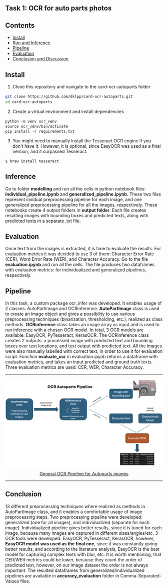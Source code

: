 ## Task 1: OCR for auto parts photos

## Contents
- [Install](#install)
- [Run and Inference](#inference)
- [Pipeline](#pipeline)
- [Evaluation](#evaluation)
- [Conclusion and Discussion](#conclusion)

## Install
1. Clone this repository and navigate to the card-ocr-autoparts folder
```bash
git clone https://github.com/dklpp/card-ocr-autoparts.git
cd card-ocr-autoparts
```
2. Create a virtual environment and install dependencies
```Shell
python -m venv ocr_venv
source ocr_venv/bin/activate
pip install -r requirements.txt
```
3. You might need to manually install the Tesseract OCR engine if you don't have it. However, it is optional, since EasyOCR was used as a final version, and it surpassed Tesseract.
```Shell
$ brew install tesseract
```

## Inference
Go to folder **modelling** and run all the cells in python notebook files: **individual_pipeline.ipynb** and **generalized_pipeline.ipynb**. These two files represent invidual preprocessing pipeline for each image, and one generalized preprocessing pipeline for all the images, respectively. These notebooks create 4 output folders in **output folder**. Each file creates resulting images with bounding boxes and predicted texts, along with predicted texts in a separate .txt file.

## Evaluation
Once text from the images is extracted, it is time to evaluate the results. For evaluation metrics it was decided to use 3 of them: Character Error Rate (CER), Word Error Rate (WER), and Character Accuracy. Go to the file **evaluation.ipynb** and run all the cells. The file produces two dataframes with evaluation metrics: for individualized and generalized pipelines, respectively.

## Pipeline
In this task, a custom package ocr_infer was developed. It enables usage of 2 classes: AutoPartImage and OCRinference. **AutoPartImage** class is used to create an image object and gives a possibility to use various preprocessing techniques (binarization, thresholding, etc.), realized as class methods. **OCRinference** class takes an image array as input and is used to run inference with a chosen OCR model. In total, 3 OCR models are available: EasyOCR, PyTesseract, KerasOCR. The OCRinference class creates 2 outputs: a processed image with predicted text and bounding boxes over text locations, and text output with predicted text. All the images were also manually labelled with correct text, in order to use it for evaluation script. Function **evaluate_ocr** in evaluation.ipynb returns a dataframe with evaluation metrics, and takes an input predicted and ground truth texts. Three evaluation metrics are used: CER, WER, Character Accuracy.

***
<p align="center">
<img src="assets/AutoPartsPipeline.png" style="width: 800px" align=center>
</p>
<p align="center">
<a href="">General OCR Pipeline for Autoparts images</a>       
</p>

***

## Conclusion

13 different preprocessing techniques where realized as methods in AutoPartImage class, and it enables a comfortable usage of image preprocessing steps. Two preprocessing pipeline were developed: generalized (one for all images), and individualized (separate for each image). Individualized pipeline gives better results, since it is tuned for each image, because many images are captured in different sizes/angles/etc. 3 OCR tools were developed: EasyOCR, PyTesseract, KerasOCR, however, **EasyOCR model was used as the final one**, since it was constantly giving better results, and according to the literature analysis, EasyOCR is the best model for capturing complex texts with blur, etc. It is worth mentioning, that CER/WER metrics could be lower, because they count the order of predicted text, however, on our image dataset the order is not always important. The resulted dataframes from generalized/individualized pipelines are available in **accuracy_evaluation** folder in Comma-Separated-Values files.
